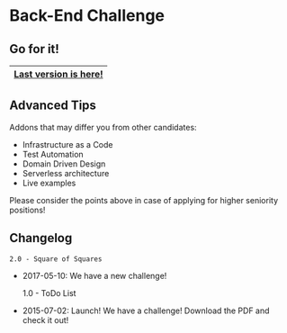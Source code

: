 # Back-End Challenge

## Go for it!

| [Last version is here!](challenges/2-SquareOfSquares/) |
|:---:|

## Advanced Tips

Addons that may differ you from other candidates:
- Infrastructure as a Code
- Test Automation
- Domain Driven Design
- Serverless architecture
- Live examples

Please consider the points above in case of applying for higher seniority positions!

## Changelog

    2.0 - Square of Squares
- 2017-05-10: We have a new challenge! 

    
    1.0 - ToDo List
- 2015-07-02: Launch! We have a challenge! Download the PDF and check it out!

